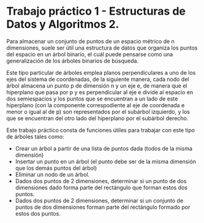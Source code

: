 # Trabajo práctico 1 - Estructuras de Datos y Algoritmos 2.
Para almacenar un conjunto de puntos de un espacio métrico de n dimensiones, suele ser  útil una estructura
de datos que organiza los puntos del espacio en un  árbol binario, el cuál puede pensarse como una generalización
de los  árboles binarios de búsqueda.

Este tipo particular de  árboles emplea planos perpendiculares a uno de los ejes del sistema de coordenadas, de la
siguiente manera, cada nodo del  árbol almacena un punto p de dimensión n y un eje e, de manera que el hiperplano
que pasa por p y es perpendicular al eje e divide al espacio en dos semiespacios y los puntos que se encuentran a
un lado de este hiperplano (con la componente correspodiente al eje de coordenada e menor o igual al de p) son
representados por el subárbol izquierdo, y los que se encuentran del otro lado del hiperplano por el subárbol derecho.

Este trabajo práctico consta de funciones útiles para trabajar con este tipo de árboles tales como:
- Crear un árbol a partir de una lista de puntos dada (todos de la misma dimensión)
- Insertar un punto en un árbol (el punto debe ser de la misma dimensión que los demás puntos del árbol)
- Eliminar un nodo de un árbol.
- Dados dos puntos de 2 dimensiones, determinar si un punto de dos dimensiones dado forma parte del rectángulo que forman estos dos puntos.
- Dados dos puntos de 2 dimensiones, determinar si un conjunto de puntos de dos dimensiones forman parte del rectángulo formado por estos dos puntos.
